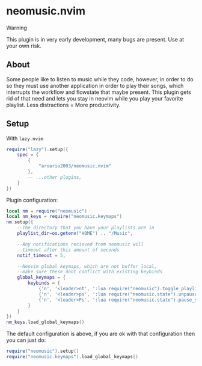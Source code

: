 # neomusic.nvim

> [!WARNING]
> This plugin is in very early development, many bugs are present. Use at your own risk.

## About

Some people like to listen to music while they code, however, in order to do so they must use another application in order to play their songs, which interrupts the workflow and flowstate that maybe present. This plugin gets rid of that need and lets you stay in neovim while you play your favorite playlist. Less distractions = More productivity.

## Setup

With `lazy.nvim`

```lua
require("lazy").setup({
    spec = {
        {
            "aroario2003/neomusic.nvim"
        },
        -- ...other plugins,
    }
})
```

Plugin configuration:

```lua
local nm = require("neomusic")
local nm_keys = require("neomusic.keymaps")
nm.setup({
    --The directory that you have your playlists are in
    playlist_dir=os.getenv("HOME") .. "/Music",

    --Any notifications recieved from neomusic will
    --timeout after this amount of seconds
    notif_timeout = 5,

    --Neovim global keymaps, which are not buffer local,
    --make sure these dont conflict with existing keybinds
    global_keymaps = {
        keybinds = {
            {'n', '<leader>nt', ':lua require("neomusic").toggle_playlist_menu()<CR>'},
            {'n', '<leader>ps', ':lua require("neomusic.state").unpause_song()<CR>'},
            {'n', '<leader>Ps', ':lua require("neomusic.state").pause_song()<CR>'}
        }
    }
})
nm_keys.load_global_keymaps()

```

The default configuration is above, if you are ok with that configuration then you can just do:

```lua
require("neomusic").setup()
require("neomusic.keymaps").load_global_keymaps()
```

